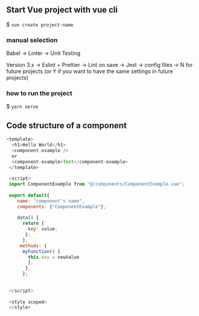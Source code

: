 
## Start Vue project with vue cli

$ `vue create project-name`

### manual selection 

Babel -> Linter -> Unit Testing

Version 3.x ->  Eslint + Prettier ->  Lint on save ->  Jest ->  config files -> N for future projects (or Y if you want to have the same settings in future projects) 

### how to run the project

$ `yarn serve`

## Code structure of a component

```vue.js
<template>
  <h1>Hello World</h1>
  <component-example />
  or 
  <component-example>Text</component-example>
 </template>
 
 <script>
 import ComponentExample from "@/components/ComponentExample.vue";
 
 export default{
    name: "component's name",
    components: {"ComponentExample"},
   
    data() {
      return {
        key: value,
       };
      },
     methods: {
      myFunction() {
        this.key = newValue
        },
       },
      };
      
    
 </script>
 
 <style scoped>
 </style>
 ```

